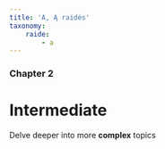 ```yaml
---
title: 'A, Ą raidės'
taxonomy:
    raide:
        - a
---
```


### Chapter 2

# Intermediate

Delve deeper into more **complex** topics
